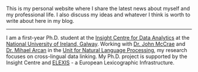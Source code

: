 This is my personal website where I share the latest news about myself and my professional life. I also discuss my ideas and whatever I think is worth to write about here in my blog. 

<hr />

I am a first-year Ph.D. student at the [Insight Centre for Data Analytics](https://www.insight-centre.org/) at the [National University of Ireland, Galway](http://www.nuigalway.ie/). Working with [Dr. John McCrae](https://john.mccr.ae/index) and [Dr. Mihael Arcan](https://nuig.insight-centre.org/unlp/people/members/mihael-arcan/) in the [Unit for Natural Language Processing](https://nuig.insight-centre.org/unlp/), my research focuses on cross-lingual data linking. My Ph.D. project is supported by the Insight Centre and [ELEXIS](https://elex.is/) - a European Lexicographic Infrastructure.